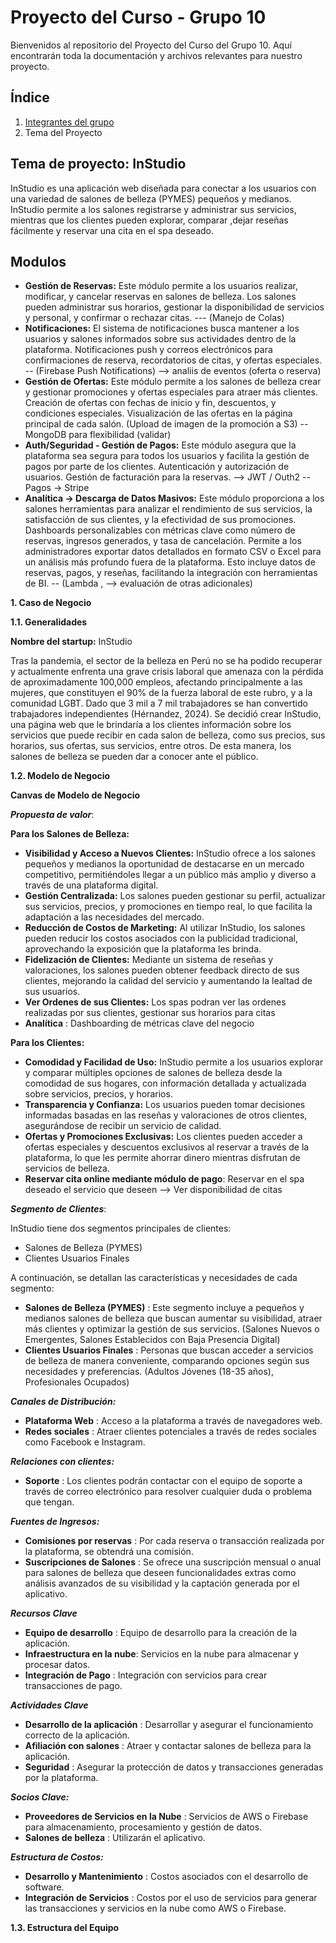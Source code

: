 # Proyecto del Curso - Grupo 10

Bienvenidos al repositorio del Proyecto del Curso del Grupo 10. Aquí encontrarán toda la documentación y archivos relevantes para nuestro proyecto.

## Índice

1. [Integrantes del grupo](01.%20integrantes/integrantes.md)
2. Tema del Proyecto

## Tema de proyecto: InStudio
InStudio es una aplicación web diseñada para conectar a los usuarios con una variedad de salones de belleza (PYMES) pequeños y medianos. InStudio permite a los salones registrarse y administrar sus servicios, mientras que los clientes pueden explorar, comparar ,dejar reseñas fácilmente y reservar una cita en el spa deseado.

## Modulos
- **Gestión de Reservas:** Este módulo permite a los usuarios realizar, modificar, y cancelar reservas en salones de belleza. Los salones pueden administrar sus horarios, gestionar la disponibilidad de servicios y personal, y confirmar o rechazar citas. --- (Manejo de Colas)
- **Notificaciones:**  El sistema de notificaciones busca mantener a los usuarios y salones informados sobre sus actividades dentro de la plataforma. Notificaciones push y correos electrónicos para confirmaciones de reserva, recordatorios de citas, y ofertas especiales. -- (Firebase Push Notifications) --> analiis de eventos (oferta o reserva)
- **Gestión de Ofertas:**  Este módulo permite a los salones de belleza crear y gestionar promociones y ofertas especiales para atraer más clientes. Creación de ofertas con fechas de inicio y fin, descuentos, y condiciones especiales. Visualización de las ofertas en la página principal de cada salón. (Upload de imagen de la promoción a S3)  -- MongoDB para flexibilidad (validar)
- **Auth/Seguridad - Gestión de Pagos:** Este módulo asegura que la plataforma sea segura para todos los usuarios y facilita la gestión de pagos por parte de los clientes. Autenticación y autorización de usuarios.  Gestión de facturación para la reservas. --> JWT / Outh2  -- Pagos -> Stripe
- **Analítica -> Descarga de Datos Masivos:** Este módulo proporciona a los salones herramientas para analizar el rendimiento de sus servicios, la satisfacción de sus clientes, y la efectividad de sus promociones. Dashboards personalizables con métricas clave como número de reservas, ingresos generados, y tasa de cancelación. Permite a los administradores exportar datos detallados en formato CSV o Excel para un análisis más profundo fuera de la plataforma. Esto incluye datos de reservas, pagos, y reseñas, facilitando la integración con herramientas de BI. -- (Lambda , --> evaluación de otras adicionales)

**1. Caso de Negocio**

**1.1. Generalidades**

**Nombre del startup:**  InStudio

Tras la pandemia, el sector de la belleza en Perú no se ha podido recuperar y actualmente enfrenta una grave crisis laboral que amenaza con la pérdida de aproximadamente 100,000 empleos, afectando principalmente a las mujeres, que constituyen el 90% de la fuerza laboral de este rubro, y a la comunidad LGBT. Dado que 3 mil a 7 mil trabajadores se han convertido trabajadores independientes (Hérnandez, 2024). Se decidió crear InStudio, una página web que le brindaría a los clientes información sobre los servicios que puede recibir en cada salon de belleza, como sus precios, sus horarios, sus ofertas, sus servicios, entre otros. De esta manera, los salones de belleza se pueden dar a conocer ante el público.

**1.2. Modelo de Negocio**

**Canvas de Modelo de Negocio**

***Propuesta de valor***:

****Para los Salones de Belleza:****
  - **Visibilidad y Acceso a Nuevos Clientes:** InStudio ofrece a los salones pequeños y medianos la oportunidad de destacarse en un mercado competitivo, permitiéndoles llegar a un público más amplio y diverso a través de una   plataforma digital.
  - **Gestión Centralizada:** Los salones pueden gestionar su perfil, actualizar sus servicios, precios, y promociones en tiempo real, lo que facilita la adaptación a las necesidades del mercado.
  - **Reducción de Costos de Marketing:** Al utilizar InStudio, los salones pueden reducir los costos asociados con la publicidad tradicional, aprovechando la exposición que la plataforma les brinda.
  - **Fidelización de Clientes:** Mediante un sistema de reseñas y valoraciones, los salones pueden obtener feedback directo de sus clientes, mejorando la calidad del servicio y aumentando la lealtad de sus usuarios.
  - **Ver Ordenes de sus Clientes:** Los spas podran ver las ordenes realizadas por sus clientes, gestionar sus horarios para citas
  - **Analítica** : Dashboarding de métricas clave del negocio 

****Para los Clientes:****

- **Comodidad y Facilidad de Uso:** InStudio permite a los usuarios explorar y comparar múltiples opciones de salones de belleza desde la comodidad de sus hogares, con información detallada y actualizada sobre servicios, precios, y horarios.
- **Transparencia y Confianza:** Los usuarios pueden tomar decisiones informadas basadas en las reseñas y valoraciones de otros clientes, asegurándose de recibir un servicio de calidad.
- **Ofertas y Promociones Exclusivas:** Los clientes pueden acceder a ofertas especiales y descuentos exclusivos al reservar a través de la plataforma, lo que les permite ahorrar dinero mientras disfrutan de servicios de belleza.
- **Reservar cita online mediante módulo de pago**: Reservar en el spa deseado el servicio que deseen --> Ver disponibilidad de citas

***Segmento de Clientes***:

InStudio tiene dos segmentos principales de clientes:

- Salones de Belleza (PYMES)
- Clientes Usuarios Finales

A continuación, se detallan las características y necesidades de cada segmento:
- **Salones de Belleza (PYMES)** : Este segmento incluye a pequeños y medianos salones de belleza que buscan aumentar su visibilidad, atraer más clientes y optimizar la gestión de sus servicios. (Salones Nuevos o Emergentes, Salones Establecidos con Baja Presencia Digital)
- **Clientes Usuarios Finales** : Personas que buscan acceder a servicios de belleza de manera conveniente, comparando opciones según sus necesidades y preferencias. (Adultos Jóvenes (18-35 años), Profesionales Ocupados)

***Canales de Distribución:***
- **Plataforma Web** : Acceso a la plataforma a través de navegadores web. 
- **Redes sociales** : Atraer clientes potenciales a través de redes sociales como Facebook e Instagram.

***Relaciones con clientes:***
- **Soporte** : Los clientes podrán contactar con el equipo de soporte a través de correo electrónico para resolver cualquier duda o problema que tengan.

***Fuentes de Ingresos:***
- **Comisiones por reservas** : Por cada reserva o transacción realizada por la plataforma, se obtendrá una comisión.
- **Suscripciones de Salones** : Se ofrece una suscripción mensual o anual para salones de belleza que deseen funcionalidades extras como análisis avanzados de su visibilidad y la captación generada por el aplicativo.

***Recursos Clave***
- **Equipo de desarrollo** : Equipo de desarrollo para la creación de la aplicación.
- **Infraestructura en la nube**: Servicios en la nube para almacenar y procesar datos.
- **Integración de Pago** : Integración con servicios para crear transacciones de pago.

***Actividades Clave***
- **Desarrollo de la aplicación** : Desarrollar y asegurar el funcionamiento correcto de la aplicación.
- **Afiliación con salones** : Atraer y contactar salones de belleza para la aplicación.
- **Seguridad** : Asegurar la protección de datos y transacciones generadas por la plataforma.

***Socios Clave:***
 - **Proveedores de Servicios en la Nube** : Servicios de AWS o Firebase para almacenamiento, procesamiento y gestión de datos.
 - **Salones de belleza** : Utilizarán el aplicativo.

***Estructura de Costos:***
 - **Desarrollo y Mantenimiento** : Costos asociados con el desarrollo de software.
 - **Integración de Servicios** : Costos por el uso de servicios para generar las transacciones y servicios en la nube como AWS o Firebase.

**1.3. Estructura del Equipo**


